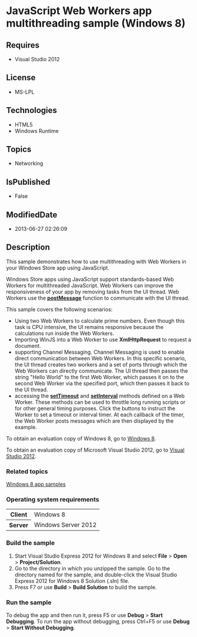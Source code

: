 # JavaScript Web Workers app multithreading sample (Windows 8)
## Requires
* Visual Studio 2012
## License
* MS-LPL
## Technologies
* HTML5
* Windows Runtime
## Topics
* Networking
## IsPublished
* False
## ModifiedDate
* 2013-06-27 02:26:09
## Description

<div id="mainSection">
<p>This sample demonstrates how to use multithreading with Web Workers in your Windows Store app using JavaScript.
</p>
<p>Windows Store apps using JavaScript support standards-based Web Workers for multithreaded JavaScript. Web Workers can improve the responsiveness of your app by removing tasks from the UI thread. Web Workers use the
<a href="http://msdn.microsoft.com/library/windows/apps/hh772821"><b>postMessage</b></a> function to communicate with the UI thread.
</p>
<p>This sample covers the following scenarios:</p>
<ul>
<li>Using two Web Workers to calculate prime numbers. Even though this task is CPU intensive, the UI remains responsive because the calculations run inside the Web Workers.
</li><li>Importing WinJS into a Web Worker to use <b>XmlHttpRequest</b> to request a document.
</li><li>supporting Channel Messaging. Channel Messaging is used to enable direct communication between Web Workers. In this specific scenario, the UI thread creates two workers and a set of ports through which the Web Workers can directly communicate. The UI thread
 then passes the string &quot;Hello World&quot; to the first Web Worker, which passes it on to the second Web Worker via the specified port, which then passes it back to the UI thread.
</li><li>accessing the <a href="http://msdn.microsoft.com/library/windows/apps/hh453406">
<b>setTimeout</b></a> and <a href="http://msdn.microsoft.com/library/windows/apps/hh453402">
<b>setInterval</b></a> methods defined on a Web Worker. These methods can be used to throttle long running scripts or for other general timing purposes. Click the buttons to instruct the Worker to set a timeout or interval timer. At each callback of the timer,
 the Web Worker posts messages which are then displayed by the example. </li></ul>
<p>To obtain an evaluation copy of Windows&nbsp;8, go to <a href="http://go.microsoft.com/fwlink/p/?linkid=241655">
Windows&nbsp;8</a>. </p>
<p>To obtain an evaluation copy of Microsoft Visual Studio&nbsp;2012, go to <a href="http://go.microsoft.com/fwlink/p/?linkid=241656">
Visual Studio&nbsp;2012</a>. </p>
<h3><a id="related_topics"></a>Related topics</h3>
<dl><dt><a href="http://go.microsoft.com/fwlink/p/?LinkID=227694">Windows 8 app samples</a>
</dt></dl>
<h3>Operating system requirements</h3>
<table>
<tbody>
<tr>
<th>Client</th>
<td><dt>Windows&nbsp;8 </dt></td>
</tr>
<tr>
<th>Server</th>
<td><dt>Windows Server&nbsp;2012 </dt></td>
</tr>
</tbody>
</table>
<h3>Build the sample</h3>
<p></p>
<ol>
<li>Start Visual Studio Express&nbsp;2012 for Windows&nbsp;8 and select <b>File</b> &gt; <b>
Open</b> &gt; <b>Project/Solution</b>. </li><li>Go to the directory in which you unzipped the sample. Go to the directory named for the sample, and double-click the Visual Studio Express&nbsp;2012 for Windows&nbsp;8 Solution (.sln) file.
</li><li>Press F7 or use <b>Build</b> &gt; <b>Build Solution</b> to build the sample. </li></ol>
<p></p>
<h3>Run the sample</h3>
<p>To debug the app and then run it, press F5 or use <b>Debug</b> &gt; <b>Start Debugging</b>. To run the app without debugging, press Ctrl&#43;F5 or use
<b>Debug</b> &gt; <b>Start Without Debugging</b>. </p>
</div>
